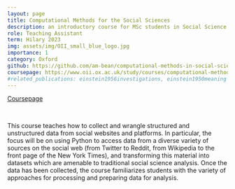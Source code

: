 ```yaml
---
layout: page
title: Computational Methods for the Social Sciences
description: an introductory course for MSc students in Social Science of the Internet
role: Teaching Assistant
term: Hilary 2023
img: assets/img/OII_small_blue_logo.jpg
importance: 1
category: Oxford
github: https://github.com/am-bean/computational-methods-in-social-science
coursepage: https://www.oii.ox.ac.uk/study/courses/computational-methods-for-the-social-sciences/
#related_publications: einstein1956investigations, einstein1950meaning
---
```


[Coursepage](https://www.oii.ox.ac.uk/study/courses/computational-methods-for-the-social-sciences/)

<div class="row ml-1 mr-1 p-0">
        <div class="github-icon">
            <div class="icon" data-toggle="tooltip" title="Code Repository">
            <a href="https://github.com/am-bean/computational-methods-in-social-science"><i class="fab fa-github gh-icon"></i></a>
            </div>
        </div>
</div>
<br/>

This course teaches how to collect and wrangle structured and unstructured data from social websites and platforms. In particular, the focus will be on using Python to access data from a diverse variety of sources on the social web (from Twitter to Reddit, from Wikipedia to the front page of the New York Times), and transforming this material into datasets which are amenable to traditional social science analysis. Once the data has been collected, the course familiarizes students with the variety of approaches for processing and preparing data for analysis.

